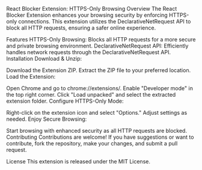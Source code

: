 React Blocker Extension: HTTPS-Only Browsing
Overview
The React Blocker Extension enhances your browsing security by enforcing HTTPS-only connections. This extension utilizes the DeclarativeNetRequest API to block all HTTP requests, ensuring a safer online experience.

Features
HTTPS-Only Browsing: Blocks all HTTP requests for a more secure and private browsing environment.
DeclarativeNetRequest API: Efficiently handles network requests through the DeclarativeNetRequest API.
Installation
Download & Unzip:

Download the Extension ZIP.
Extract the ZIP file to your preferred location.
Load the Extension:

Open Chrome and go to chrome://extensions/.
Enable "Developer mode" in the top right corner.
Click "Load unpacked" and select the extracted extension folder.
Configure HTTPS-Only Mode:

Right-click on the extension icon and select "Options."
Adjust settings as needed.
Enjoy Secure Browsing:

Start browsing with enhanced security as all HTTP requests are blocked.
Contributing
Contributions are welcome! If you have suggestions or want to contribute, fork the repository, make your changes, and submit a pull request.

License
This extension is released under the MIT License.
